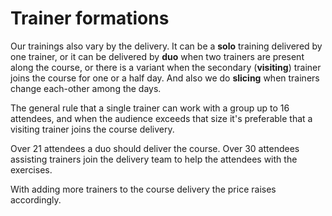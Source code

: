 # Trainer formations

Our trainings also vary by the delivery. It can be a **solo** training delivered by one trainer, or it can be delivered by **duo** when two trainers are present along the course, or there is a variant when the secondary \(**visiting**\) trainer joins the course for one or a half day. And also we do **slicing** when trainers change each-other among the days.

The general rule that a single trainer can work with a group up to 16 attendees, and when the audience exceeds that size it's preferable that a visiting trainer joins the course delivery.

Over 21 attendees a duo should deliver the course. Over 30 attendees assisting trainers join the delivery team to help the attendees with the exercises.

With adding more trainers to the course delivery the price raises accordingly.

